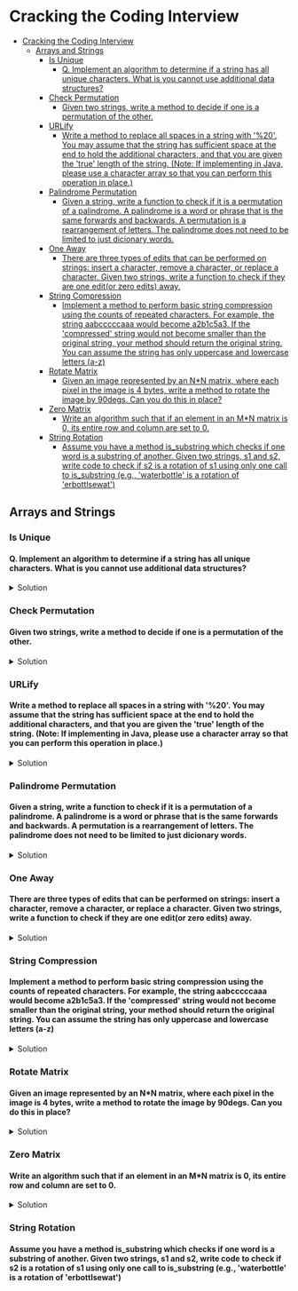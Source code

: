 # Cracking the Coding Interview

- [Cracking the Coding Interview](#cracking-the-coding-interview)
  - [Arrays and Strings](#arrays-and-strings)
    - [Is Unique](#is-unique)
      - [Q. Implement an algorithm to determine if a string has all unique characters. What is you cannot use additional data structures?](#q-implement-an-algorithm-to-determine-if-a-string-has-all-unique-characters-what-is-you-cannot-use-additional-data-structures)
    - [Check Permutation](#check-permutation)
      - [Given two strings, write a method to decide if one is a permutation of the other.](#given-two-strings-write-a-method-to-decide-if-one-is-a-permutation-of-the-other)
    - [URLify](#urlify)
      - [Write a method to replace all spaces in a string with '%20'. You may assume that the string has sufficient space at the end to hold the additional characters, and that you are given the 'true' length of the string. (Note: If implementing in Java, please use a character array so that you can perform this operation in place.)](#write-a-method-to-replace-all-spaces-in-a-string-with-20-you-may-assume-that-the-string-has-sufficient-space-at-the-end-to-hold-the-additional-characters-and-that-you-are-given-the-true-length-of-the-string-note-if-implementing-in-java-please-use-a-character-array-so-that-you-can-perform-this-operation-in-place)
    - [Palindrome Permutation](#palindrome-permutation)
      - [Given a string, write a function to check if it is a permutation of a palindrome. A palindrome is a word or phrase that is the same forwards and backwards. A permutation is a rearrangement of letters. The palindrome does not need to be limited to just dicionary words.](#given-a-string-write-a-function-to-check-if-it-is-a-permutation-of-a-palindrome-a-palindrome-is-a-word-or-phrase-that-is-the-same-forwards-and-backwards-a-permutation-is-a-rearrangement-of-letters-the-palindrome-does-not-need-to-be-limited-to-just-dicionary-words)
    - [One Away](#one-away)
      - [There are three types of edits that can be performed on strings: insert a character, remove a character, or replace a character. Given two strings, write a function to check if they are one edit(or zero edits) away.](#there-are-three-types-of-edits-that-can-be-performed-on-strings-insert-a-character-remove-a-character-or-replace-a-character-given-two-strings-write-a-function-to-check-if-they-are-one-editor-zero-edits-away)
    - [String Compression](#string-compression)
      - [Implement a method to perform basic string compression using the counts of repeated characters. For example, the string aabcccccaaa would become a2b1c5a3. If the 'compressed' string would not become smaller than the original string, your method should return the original string. You can assume the string has only uppercase and lowercase letters (a-z)](#implement-a-method-to-perform-basic-string-compression-using-the-counts-of-repeated-characters-for-example-the-string-aabcccccaaa-would-become-a2b1c5a3-if-the-compressed-string-would-not-become-smaller-than-the-original-string-your-method-should-return-the-original-string-you-can-assume-the-string-has-only-uppercase-and-lowercase-letters-a-z)
    - [Rotate Matrix](#rotate-matrix)
      - [Given an image represented by an N\*N matrix, where each pixel in the image is 4 bytes, write a method to rotate the image by 90degs. Can you do this in place?](#given-an-image-represented-by-an-nn-matrix-where-each-pixel-in-the-image-is-4-bytes-write-a-method-to-rotate-the-image-by-90degs-can-you-do-this-in-place)
    - [Zero Matrix](#zero-matrix)
      - [Write an algorithm such that if an element in an M\*N matrix is 0, its entire row and column are set to 0.](#write-an-algorithm-such-that-if-an-element-in-an-mn-matrix-is-0-its-entire-row-and-column-are-set-to-0)
    - [String Rotation](#string-rotation)
      - [Assume you have a method is_substring which checks if one word is a substring of another. Given two strings, s1 and s2, write code to check if s2 is a rotation of s1 using only one call to is_substring (e.g., 'waterbottle' is a rotation of 'erbottlsewat')](#assume-you-have-a-method-is_substring-which-checks-if-one-word-is-a-substring-of-another-given-two-strings-s1-and-s2-write-code-to-check-if-s2-is-a-rotation-of-s1-using-only-one-call-to-is_substring-eg-waterbottle-is-a-rotation-of-erbottlsewat)

## Arrays and Strings

### Is Unique

#### Q. Implement an algorithm to determine if a string has all unique characters. What is you cannot use additional data structures?

<details>

  <summary>Solution</summary>

- we can use an constant space array with a length of 128.
- we iterate through the string and store true in the array at index which is the ascii value of the character.
- next time we find alread a true boolean value at the ascii index of the character, we return false
- Time Complexity is, $O(1)$
- Space Complexity is, $O(1)$

</details>

### Check Permutation

#### Given two strings, write a method to decide if one is a permutation of the other.

<details>

  <summary>Solution</summary>

1. Sorting

   - Time Complexity is, $O(nlogn)$
   - Space Complexity is, $O(1)$

2. Checking frequencies characters of both strings
   - Time Complexity is, $O(n)$
   - Space Complexity is, $O(1)$

</details>

### URLify

#### Write a method to replace all spaces in a string with '%20'. You may assume that the string has sufficient space at the end to hold the additional characters, and that you are given the 'true' length of the string. (Note: If implementing in Java, please use a character array so that you can perform this operation in place.)

<details>

  <summary>Solution</summary>

- The algorithm employs a two-scan approach. In the first scan, we
  count the number of spaces. By tripling this number, we can compute how many extra characters we will
  have in the final string. In the second pass, which is done in reverse order, we actually edit the string. When
  we see a space, we replace it with %20. If there is no space, then we copy the original character.
- Time Complexity is, $O(n)$
- Space Complexity is, $O(1)$

</details>

### Palindrome Permutation

#### Given a string, write a function to check if it is a permutation of a palindrome. A palindrome is a word or phrase that is the same forwards and backwards. A permutation is a rearrangement of letters. The palindrome does not need to be limited to just dicionary words.

<details>

  <summary>Solution</summary>

- We can find the frequency of each character in the string. If the length if even, then all frequencies should be even, and if the length is odd then all the frequencies except one shoud be even.
- Time Complexity is, $O(n)$
- Space Complexity is, $O(1)$

</details>

### One Away

#### There are three types of edits that can be performed on strings: insert a character, remove a character, or replace a character. Given two strings, write a function to check if they are one edit(or zero edits) away.

<details>

  <summary>Solution</summary>

- We need to check the absolute difference between the lengths of both strings should be <= 1
- implment oneReplaceAway, oneInsertAway, and oneRemoveAway to solve the problem
- Time Complexity is, $O(length of the smaller string)$
- Space Complexity is, $O(1)$

</details>

### String Compression

#### Implement a method to perform basic string compression using the counts of repeated characters. For example, the string aabcccccaaa would become a2b1c5a3. If the 'compressed' string would not become smaller than the original string, your method should return the original string. You can assume the string has only uppercase and lowercase letters (a-z)

<details>

  <summary>Solution</summary>

- Iterate through the array of characters
- check whether the next character is same
- if same find how many characters are there and append it to the new string
- otherwise simply append the character to the new string
- Time Complexity is, $O(n)$
- Space Complexity is, $O(n)$

</details>

### Rotate Matrix

#### Given an image represented by an N\*N matrix, where each pixel in the image is 4 bytes, write a method to rotate the image by 90degs. Can you do this in place?

<details>

  <summary>Solution</summary>

- we can achieve it by rotation left -> top, top -> right, right -> bottom, bottom -> left
- we could either use an array which would take an auxiliary space of O(n) or we could swap individual elements which doesn't require any space
- Time Complexity is, $O(n^2)$
- Space Complexity is, $O(1)$

* For rotating 90deg clockwise

  - find the transpose of the given matrix
  - reverse every rows of the matrix

* For rotating 90deg anticlockwise

  - find the transpose of the given matrix
  - reverse every column of the matrix

</details>

### Zero Matrix

#### Write an algorithm such that if an element in an M\*N matrix is 0, its entire row and column are set to 0.

<details>

  <summary>Solution</summary>

- we can create row_array and column_array to store the row index and column index where zeroes have been found.
- on the next iteration change the values to zeros taking into account the values stored in row_array and column_array
- Time Complexity is, $O(n^2)$
- Space Complexity is, $O(n)$

</details>

### String Rotation

#### Assume you have a method is_substring which checks if one word is a substring of another. Given two strings, s1 and s2, write code to check if s2 is a rotation of s1 using only one call to is_substring (e.g., 'waterbottle' is a rotation of 'erbottlsewat')
